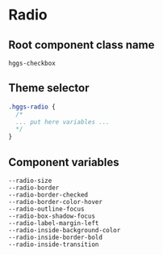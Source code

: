 # Radio

## Root component class name

`hggs-checkbox`

## Theme selector

```css
.hggs-radio {
  /*
  ... put here variables ...
  */
}
```

## Component variables

```
--radio-size
--radio-border
--radio-border-checked
--radio-border-color-hover
--radio-outline-focus
--radio-box-shadow-focus
--radio-label-margin-left
--radio-inside-background-color
--radio-inside-border-bold
--radio-inside-transition
```
